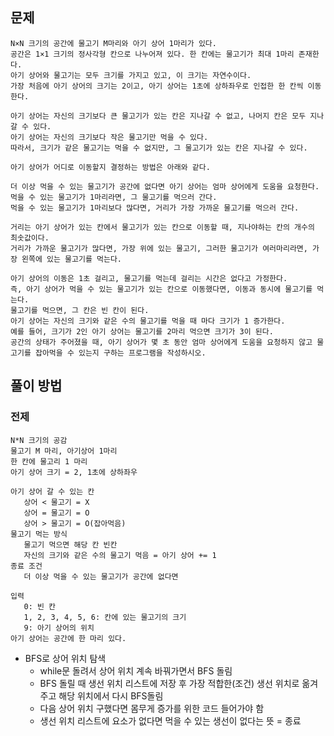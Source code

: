 ## 문제
```
N×N 크기의 공간에 물고기 M마리와 아기 상어 1마리가 있다.
공간은 1×1 크기의 정사각형 칸으로 나누어져 있다. 한 칸에는 물고기가 최대 1마리 존재한다.
아기 상어와 물고기는 모두 크기를 가지고 있고, 이 크기는 자연수이다.
가장 처음에 아기 상어의 크기는 2이고, 아기 상어는 1초에 상하좌우로 인접한 한 칸씩 이동한다.

아기 상어는 자신의 크기보다 큰 물고기가 있는 칸은 지나갈 수 없고, 나머지 칸은 모두 지나갈 수 있다.
아기 상어는 자신의 크기보다 작은 물고기만 먹을 수 있다.
따라서, 크기가 같은 물고기는 먹을 수 없지만, 그 물고기가 있는 칸은 지나갈 수 있다.

아기 상어가 어디로 이동할지 결정하는 방법은 아래와 같다.

더 이상 먹을 수 있는 물고기가 공간에 없다면 아기 상어는 엄마 상어에게 도움을 요청한다.
먹을 수 있는 물고기가 1마리라면, 그 물고기를 먹으러 간다.
먹을 수 있는 물고기가 1마리보다 많다면, 거리가 가장 가까운 물고기를 먹으러 간다.

거리는 아기 상어가 있는 칸에서 물고기가 있는 칸으로 이동할 때, 지나야하는 칸의 개수의 최솟값이다.
거리가 가까운 물고기가 많다면, 가장 위에 있는 물고기, 그러한 물고기가 여러마리라면, 가장 왼쪽에 있는 물고기를 먹는다.

아기 상어의 이동은 1초 걸리고, 물고기를 먹는데 걸리는 시간은 없다고 가정한다.
즉, 아기 상어가 먹을 수 있는 물고기가 있는 칸으로 이동했다면, 이동과 동시에 물고기를 먹는다.
물고기를 먹으면, 그 칸은 빈 칸이 된다.
아기 상어는 자신의 크기와 같은 수의 물고기를 먹을 때 마다 크기가 1 증가한다.
예를 들어, 크기가 2인 아기 상어는 물고기를 2마리 먹으면 크기가 3이 된다.
공간의 상태가 주어졌을 때, 아기 상어가 몇 초 동안 엄마 상어에게 도움을 요청하지 않고 물고기를 잡아먹을 수 있는지 구하는 프로그램을 작성하시오.
```

## 풀이 방법
### 전제
```
N*N 크기의 공감
물고기 M 마리, 아기상어 1마리
한 칸에 물고리 1 마리
아기 상어 크기 = 2, 1초에 상하좌우

아기 상어 갈 수 있는 칸
   상어 < 물고기 = X
   상어 = 물고기 = O
   상어 > 물고기 = O(잡아먹음)
물고기 먹는 방식
   물고기 먹으면 해당 칸 빈칸
   자신의 크기와 같은 수의 물고기 먹음 = 아기 상어 += 1
종료 조건
   더 이상 먹을 수 있는 물고기가 공간에 없다면

입력
   0: 빈 칸
   1, 2, 3, 4, 5, 6: 칸에 있는 물고기의 크기
   9: 아기 상어의 위치
아기 상어는 공간에 한 마리 있다.
```
- BFS로 상어 위치 탐색
  - while문 돌려서 상어 위치 계속 바꿔가면서 BFS 돌림
  - BFS 돌릴 때 생선 위치 리스트에 저장 후 가장 적합한(조건) 생선 위치로 옮겨 주고 해당 위치에서 다시 BFS돌림
  - 다음 상어 위치 구했다면 몸무게 증가를 위한 코드 들어가야 함
  - 생선 위치 리스트에 요소가 없다면 먹을 수 있는 생선이 없다는 뜻 = 종료
